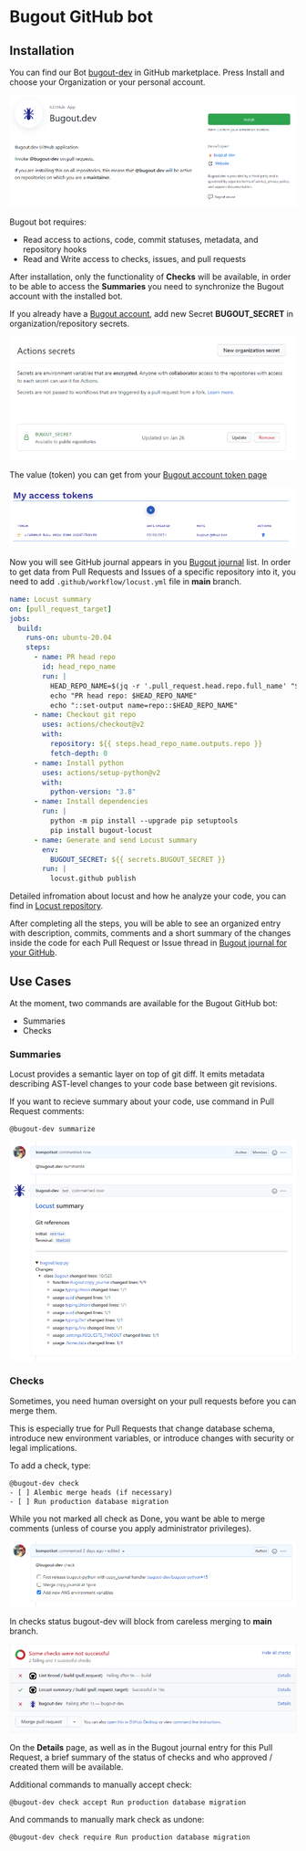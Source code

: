 # Bugout GitHub bot



## Installation

You can find our Bot [bugout-dev](https://github.com/apps/bugout-dev) in GitHub marketplace. Press Install and choose your Organization or your personal account.

<img src="../img/github-app-install.png"/>

Bugout bot requires:
- Read access to actions, code, commit statuses, metadata, and repository hooks
- Read and Write access to checks, issues, and pull requests

After installation, only the functionality of **Checks** will be available, in order to be able to access the **Summaries** you need to synchronize the Bugout account with the installed bot.

If you already have a [Bugout account](https://bugout.dev/account), add new Secret **BUGOUT_SECRET** in organization/repository secrets. 

<img src="../img/github-app-secrets.png"/>

The value (token) you can get from your [Bugout account token page](https://bugout.dev/account/tokens)

<img src="../img/bugout-token.png"/>

Now you will see GitHub journal appears in you [Bugout journal](https://bugout.dev/journals) list. In order to get data from Pull Requests and Issues of a specific repository into it, you need to add `.github/workflow/locust.yml` file in **main** branch.

```yaml
name: Locust summary
on: [pull_request_target]
jobs:
  build:
    runs-on: ubuntu-20.04
    steps:
      - name: PR head repo
        id: head_repo_name
        run: |
          HEAD_REPO_NAME=$(jq -r '.pull_request.head.repo.full_name' "$GITHUB_EVENT_PATH")
          echo "PR head repo: $HEAD_REPO_NAME"
          echo "::set-output name=repo::$HEAD_REPO_NAME"
      - name: Checkout git repo
        uses: actions/checkout@v2
        with:
          repository: ${{ steps.head_repo_name.outputs.repo }}
          fetch-depth: 0
      - name: Install python
        uses: actions/setup-python@v2
        with:
          python-version: "3.8"
      - name: Install dependencies
        run: |
          python -m pip install --upgrade pip setuptools
          pip install bugout-locust
      - name: Generate and send Locust summary
        env:
          BUGOUT_SECRET: ${{ secrets.BUGOUT_SECRET }}
        run: |
          locust.github publish
```

Detailed infromation about locust and how he analyze your code, you can find in [Locust repository](https://github.com/bugout-dev/locust).

After completing all the steps, you will be able to see an organized entry with description, commits, comments and a short summary of the changes inside the code for each Pull Request or Issue thread in [Bugout journal for your GitHub](https://bugout.dev/journals).

## Use Cases

At the moment, two commands are available for the Bugout GitHub bot:
- Summaries
- Checks

### Summaries

Locust provides a semantic layer on top of git diff. It emits metadata describing AST-level changes to your code base between git revisions.

If you want to recieve summary about your code, use command in Pull Request comments:
```
@bugout-dev summarize
```

<img src="../img/github-summary.png"/>

### Checks

Sometimes, you need human oversight on your pull requests before you can merge them.

This is especially true for Pull Requests that change database schema, introduce new environment variables, or introduce changes with security or legal implications.

To add a check, type:
```
@bugout-dev check
- [ ] Alembic merge heads (if necessary)
- [ ] Run production database migration
```

While you not marked all check as Done, you want be able to merge comments (unless of course you apply administrator privileges).

<img src="../img/github-check-comment.png"/>

In checks status bugout-dev will block from careless merging to **main** branch.

<img src="../img/github-check-status.png"/>

On the **Details** page, as well as in the Bugout journal entry for this Pull Request, a brief summary of the status of checks and who approved / created them will be available.

Additional commands to manually accept check:
```
@bugout-dev check accept Run production database migration
```

And commands to manually mark check as undone:
```
@bugout-dev check require Run production database migration
```
